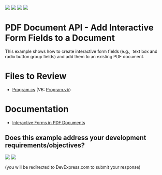 <!-- default badges list -->
![](https://img.shields.io/endpoint?url=https://codecentral.devexpress.com/api/v1/VersionRange/128595347/24.2.1%2B)
[![](https://img.shields.io/badge/Open_in_DevExpress_Support_Center-FF7200?style=flat-square&logo=DevExpress&logoColor=white)](https://supportcenter.devexpress.com/ticket/details/T494642)
[![](https://img.shields.io/badge/📖_How_to_use_DevExpress_Examples-e9f6fc?style=flat-square)](https://docs.devexpress.com/GeneralInformation/403183)
[![](https://img.shields.io/badge/💬_Leave_Feedback-feecdd?style=flat-square)](#does-this-example-address-your-development-requirementsobjectives)
<!-- default badges end -->
# PDF Document API - Add Interactive Form Fields to a Document

This example shows how to create interactive form fields (e.g.,  text box and radio button group fields) and add them to an existing PDF document.

# Files to Review

* [Program.cs](./CS/AddFormFieldsToExistingDocument/Program.cs) (VB: [Program.vb](./VB/AddFormFieldsToExistingDocument/Program.vb))

# Documentation

* [Interactive Forms in PDF Documents](https://docs.devexpress.com/OfficeFileAPI/118284/pdf-document-api/interactive-forms)

<!-- feedback -->
## Does this example address your development requirements/objectives?

[<img src="https://www.devexpress.com/support/examples/i/yes-button.svg"/>](https://www.devexpress.com/support/examples/survey.xml?utm_source=github&utm_campaign=pdf-document-api-add-interactive-form-fields-to-document&~~~was_helpful=yes) [<img src="https://www.devexpress.com/support/examples/i/no-button.svg"/>](https://www.devexpress.com/support/examples/survey.xml?utm_source=github&utm_campaign=pdf-document-api-add-interactive-form-fields-to-document&~~~was_helpful=no)

(you will be redirected to DevExpress.com to submit your response)
<!-- feedback end -->
